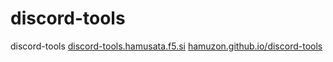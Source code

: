 # discord-tools
discord-tools
[discord-tools.hamusata.f5.si](https://discord-tools.hamusata.f5.si/)
[hamuzon.github.io/discord-tools](https://hamuzon.github.io/discord-tools/)
